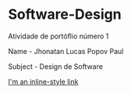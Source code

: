 # Software-Design
Atividade de portóflio número 1

Name - Jhonatan Lucas Popov Paul

Subject - Design de Software

[I'm an inline-style link](https://www.google.com)


